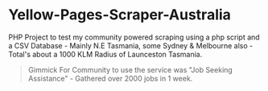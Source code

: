 # Yellow-Pages-Scraper-Australia
PHP Project to test my community powered scraping using a php script and a CSV Database - Mainly N.E Tasmania, some Sydney &amp; Melbourne also - Total's about a 1000 KLM Radius of Launceston Tasmania.
  
  
> Gimmick For Community to use the service was "Job Seeking Assistance" - Gathered over 2000 jobs in 1 week.   
